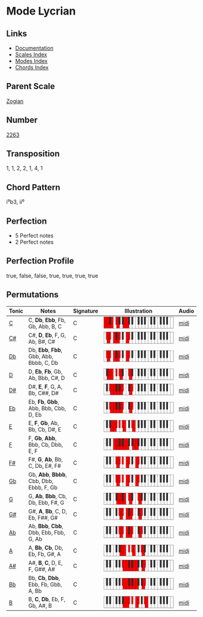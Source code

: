 # Mode Lycrian

## Links

- [Documentation](README.md)
- [Scales Index](Scales.md)
- [Modes Index](Modes.md)
- [Chords Index](Chords.md)

## Parent Scale

[Zogian](ScaleZogian.md)

## Number

[2263](https://ianring.com/musictheory/scales/2263)

## Transposition

1, 1, 2, 2, 1, 4, 1

## Chord Pattern

i⁰b3, ii⁰

## Perfection

- 5 Perfect notes
- 2 Perfect notes

## Perfection Profile

true, false, false, true, true, true, true

## Permutations

| Tonic | Notes | Signature | Illustration | Audio |
|-------|-------|-----------|--------------|-------|
| [C](ModeCNaturalLycrian.md) | C, **Db**, **Ebb**, Fb, Gb, Abb, B, C | C | ![CNaturalLycrian](ModeCNaturalLycrian.png) | [midi](https://github.com/edipermadi/music/blob/main/docs/ModeCNaturalLycrian.mid?raw=true) |
| [C#](ModeCSharpLycrian.md) | C#, **D**, **Eb**, F, G, Ab, B#, C# | C | ![CSharpLycrian](ModeCSharpLycrian.png) | [midi](https://github.com/edipermadi/music/blob/main/docs/ModeCSharpLycrian.mid?raw=true) |
| [Db](ModeDFlatLycrian.md) | Db, **Ebb**, **Fbb**, Gbb, Abb, Bbbb, C, Db | C | ![DFlatLycrian](ModeDFlatLycrian.png) | [midi](https://github.com/edipermadi/music/blob/main/docs/ModeDFlatLycrian.mid?raw=true) |
| [D](ModeDNaturalLycrian.md) | D, **Eb**, **Fb**, Gb, Ab, Bbb, C#, D | C | ![DNaturalLycrian](ModeDNaturalLycrian.png) | [midi](https://github.com/edipermadi/music/blob/main/docs/ModeDNaturalLycrian.mid?raw=true) |
| [D#](ModeDSharpLycrian.md) | D#, **E**, **F**, G, A, Bb, C##, D# | C | ![DSharpLycrian](ModeDSharpLycrian.png) | [midi](https://github.com/edipermadi/music/blob/main/docs/ModeDSharpLycrian.mid?raw=true) |
| [Eb](ModeEFlatLycrian.md) | Eb, **Fb**, **Gbb**, Abb, Bbb, Cbb, D, Eb | C | ![EFlatLycrian](ModeEFlatLycrian.png) | [midi](https://github.com/edipermadi/music/blob/main/docs/ModeEFlatLycrian.mid?raw=true) |
| [E](ModeENaturalLycrian.md) | E, **F**, **Gb**, Ab, Bb, Cb, D#, E | C | ![ENaturalLycrian](ModeENaturalLycrian.png) | [midi](https://github.com/edipermadi/music/blob/main/docs/ModeENaturalLycrian.mid?raw=true) |
| [F](ModeFNaturalLycrian.md) | F, **Gb**, **Abb**, Bbb, Cb, Dbb, E, F | C | ![FNaturalLycrian](ModeFNaturalLycrian.png) | [midi](https://github.com/edipermadi/music/blob/main/docs/ModeFNaturalLycrian.mid?raw=true) |
| [F#](ModeFSharpLycrian.md) | F#, **G**, **Ab**, Bb, C, Db, E#, F# | C | ![FSharpLycrian](ModeFSharpLycrian.png) | [midi](https://github.com/edipermadi/music/blob/main/docs/ModeFSharpLycrian.mid?raw=true) |
| [Gb](ModeGFlatLycrian.md) | Gb, **Abb**, **Bbbb**, Cbb, Dbb, Ebbb, F, Gb | C | ![GFlatLycrian](ModeGFlatLycrian.png) | [midi](https://github.com/edipermadi/music/blob/main/docs/ModeGFlatLycrian.mid?raw=true) |
| [G](ModeGNaturalLycrian.md) | G, **Ab**, **Bbb**, Cb, Db, Ebb, F#, G | C | ![GNaturalLycrian](ModeGNaturalLycrian.png) | [midi](https://github.com/edipermadi/music/blob/main/docs/ModeGNaturalLycrian.mid?raw=true) |
| [G#](ModeGSharpLycrian.md) | G#, **A**, **Bb**, C, D, Eb, F##, G# | C | ![GSharpLycrian](ModeGSharpLycrian.png) | [midi](https://github.com/edipermadi/music/blob/main/docs/ModeGSharpLycrian.mid?raw=true) |
| [Ab](ModeAFlatLycrian.md) | Ab, **Bbb**, **Cbb**, Dbb, Ebb, Fbb, G, Ab | C | ![AFlatLycrian](ModeAFlatLycrian.png) | [midi](https://github.com/edipermadi/music/blob/main/docs/ModeAFlatLycrian.mid?raw=true) |
| [A](ModeANaturalLycrian.md) | A, **Bb**, **Cb**, Db, Eb, Fb, G#, A | C | ![ANaturalLycrian](ModeANaturalLycrian.png) | [midi](https://github.com/edipermadi/music/blob/main/docs/ModeANaturalLycrian.mid?raw=true) |
| [A#](ModeASharpLycrian.md) | A#, **B**, **C**, D, E, F, G##, A# | C | ![ASharpLycrian](ModeASharpLycrian.png) | [midi](https://github.com/edipermadi/music/blob/main/docs/ModeASharpLycrian.mid?raw=true) |
| [Bb](ModeBFlatLycrian.md) | Bb, **Cb**, **Dbb**, Ebb, Fb, Gbb, A, Bb | C | ![BFlatLycrian](ModeBFlatLycrian.png) | [midi](https://github.com/edipermadi/music/blob/main/docs/ModeBFlatLycrian.mid?raw=true) |
| [B](ModeBNaturalLycrian.md) | B, **C**, **Db**, Eb, F, Gb, A#, B | C | ![BNaturalLycrian](ModeBNaturalLycrian.png) | [midi](https://github.com/edipermadi/music/blob/main/docs/ModeBNaturalLycrian.mid?raw=true) |
